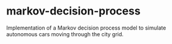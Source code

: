 # markov-decision-process
Implementation of a Markov decision process model to simulate autonomous cars moving through the city grid. 
